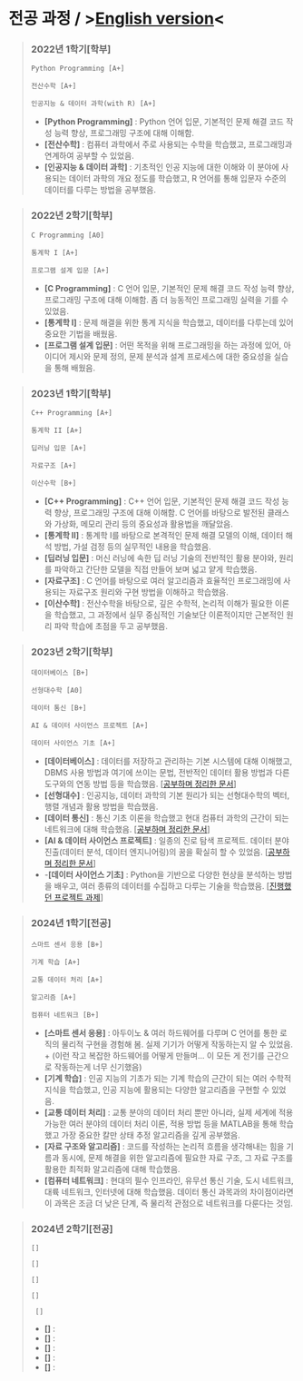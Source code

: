 # 전공 과정 / >[English version](https://github.com/CharmStrange/CharmStrange/blob/main/Major.md)<
> ### 2022년 1학기[학부]
> ```
> Python Programming [A+]
>
> 전산수학 [A+]
>
> 인공지능 & 데이터 과학(with R) [A+]
> ```
> - **[Python Programming]** : Python 언어 입문, 기본적인 문제 해결 코드 작성 능력 향상, 프로그래밍 구조에 대해 이해함.
> - **[전산수학]** : 컴퓨터 과학에서 주로 사용되는 수학을 학습했고, 프로그래밍과 연계하여 공부할 수 있었음.
> - **[인공지능 & 데이터 과학]** : 기초적인 인공 지능에 대한 이해와 이 분야에 사용되는 데이터 과학의 개요 정도를 학습했고, R 언어를 통해 입문자 수준의 데이터를 다루는 방법을 공부했음.
  
> ### 2022년 2학기[학부]
> ```
> C Programming [A0]
>
> 통계학 I [A+]
>
> 프로그램 설계 입문 [A+]
> ```
> - **[C Programming]** : C 언어 입문, 기본적인 문제 해결 코드 작성 능력 향상, 프로그래밍 구조에 대해 이해함. 좀 더 능동적인 프로그래밍 실력을 기를 수 있었음.
> - **[통계학 I]** : 문제 해결을 위한 통계 지식을 학습했고, 데이터를 다루는데 있어 중요한 기법을 배웠음.
> - **[프로그램 설계 입문]** : 어떤 목적을 위해 프로그래밍을 하는 과정에 있어, 아이디어 제시와 문제 정의, 문제 분석과 설계 프로세스에 대한 중요성을 실습을 통해 배웠음.

> ### 2023년 1학기[학부]
> ```
> C++ Programming [A+]
>
> 통계학 II [A+]
>
> 딥러닝 입문 [A+]
>
> 자료구조 [A+]
>
> 이산수학 [B+]
> ```
> - **[C++ Programming]** : C++ 언어 입문, 기본적인 문제 해결 코드 작성 능력 향상, 프로그래밍 구조에 대해 이해함. C 언어를 바탕으로 발전된 클래스와 가상화, 메모리 관리 등의 중요성과 활용법을 깨달았음.
> - **[통계학 II]** : 통계학 I를 바탕으로 본격적인 문제 해결 모델의 이해, 데이터 해석 방법, 가설 검정 등의 실무적인 내용을 학습했음.
> - **[딥러닝 입문]** : 머신 러닝에 속한 딥 러닝 기술의 전반적인 활용 분야와, 원리를 파악하고 간단한 모델을 직접 만들어 보며 넓고 얕게 학습했음.
> - **[자료구조]** : C 언어를 바탕으로 여러 알고리즘과 효율적인 프로그래밍에 사용되는 자료구조 원리와 구현 방법을 이해하고 학습했음.
> - **[이산수학]** : 전산수학을 바탕으로, 깊은 수학적, 논리적 이해가 필요한 이론을 학습했고, 그 과정에서 실무 중심적인 기술보단 이론적이지만 근본적인 원리 파악 학습에 초점을 두고 공부했음.

> ### 2023년 2학기[학부]
> ```
> 데이터베이스 [B+]
>
> 선형대수학 [A0]
>
> 데이터 통신 [B+]
>
> AI & 데이터 사이언스 프로젝트 [A+]
>
> 데이터 사이언스 기초 [A+]
> ```
> - **[데이터베이스]** : 데이터를 저장하고 관리하는 기본 시스템에 대해 이해했고, DBMS 사용 방법과 여기에 쓰이는 문법, 전반적인 데이터 활용 방법과 다른 도구와의 연동 방법 등을 학습했음. [[공부하며 정리한 문서](https://github.com/CharmStrange/Study/issues/11)]
> - **[선형대수]** : 인공지능, 데이터 과학의 기본 원리가 되는 선형대수학의 벡터, 행렬 개념과 활용 방법을 학습했음.
> - **[데이터 통신]** : 통신 기초 이론을 학습했고 현대 컴퓨터 과학의 근간이 되는 네트워크에 대해 학습했음. [[공부하며 정리한 문서](https://github.com/CharmStrange/Study/issues/16)]
> - **[AI & 데이터 사이언스 프로젝트]** : 일종의 진로 탐색 프로젝트. 데이터 분야 진출(데이터 분석, 데이터 엔지니어링)의 꿈을 확실히 할 수 있었음. [[공부하며 정리한 문서](https://github.com/CharmStrange/Study/issues/17)]
> - -**[데이터 사이언스 기초]** : Python을 기반으로 다양한 현상을 분석하는 방법을 배우고, 여러 종류의 데이터를 수집하고 다루는 기술을 학습했음. [[진행했던 프로젝트 과제](https://github.com/CharmStrange/CoLab_data/tree/main/ipynb-majoring/DS)]

> ### 2024년 1학기[전공]
> ```
> 스마트 센서 응용 [B+]
>
> 기계 학습 [A+]
>
> 교통 데이터 처리 [A+]
>
> 알고리즘 [A+]
>
> 컴퓨터 네트워크 [B+]
> ```
> - **[스마트 센서 응용]** : 아두이노 & 여러 하드웨어를 다루며 C 언어를 통한 로직의 물리적 구현을 경험해 봄. 실제 기기가 어떻게 작동하는지 알 수 있었음. + (이런 작고 복잡한 하드웨어를 어떻게 만들며... 이 모든 게 전기를 근간으로 작동하는게 너무 신기했음)
> - **[기계 학습]** : 인공 지능의 기초가 되는 기계 학습의 근간이 되는 여러 수학적 지식을 학습했고, 인공 지능에 활용되는 다양한 알고리즘을 구현할 수 있었음.
> - **[교통 데이터 처리]** : 교통 분야의 데이터 처리 뿐만 아니라, 실제 세계에 적용 가능한 여러 분야의 데이터 처리 이론, 적용 방법 등을 MATLAB을 통해 학습했고 가장 중요한 칼만 상태 추정 알고리즘을 깊게 공부했음. 
> - **[자료 구조와 알고리즘]** : 코드를 작성하는 논리적 흐름을 생각해내는 힘을 기름과 동시에, 문제 해결을 위한 알고리즘에 필요한 자료 구조, 그 자료 구조를 활용한 최적화 알고리즘에 대해 학습했음.
> - **[컴퓨터 네트워크]** : 현대의 필수 인프라인, 유무선 통신 기술, 도시 네트워크, 대륙 네트워크, 인터넷에 대해 학습했음. 데이터 통신 과목과의 차이점이라면 이 과목은 조금 더 낮은 단계, 즉 물리적 관점으로 네트워크를 다룬다는 것임.

> ### 2024년 2학기[전공]
> ```
> []
>
> []
>
> []
>
> []
>
>  []
> ```
> - **[]** : 
> - **[]** : 
> - **[]** : 
> - **[]** : 
> - **[]** : 
